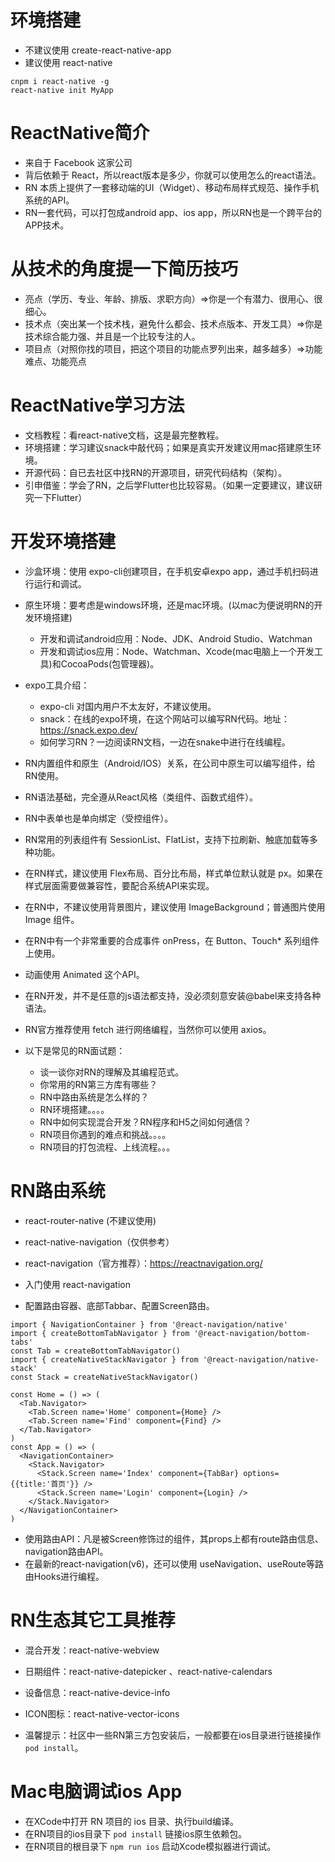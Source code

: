# 环境搭建

- 不建议使用 create-react-native-app
- 建议使用 react-native
```
cnpm i react-native -g
react-native init MyApp
```

# ReactNative简介

- 来自于 Facebook 这家公司
- 背后依赖于 React，所以react版本是多少，你就可以使用怎么的react语法。
- RN 本质上提供了一套移动端的UI（Widget）、移动布局样式规范、操作手机系统的API。
- RN一套代码，可以打包成android app、ios app，所以RN也是一个跨平台的APP技术。

# 从技术的角度提一下简历技巧

- 亮点（学历、专业、年龄、排版、求职方向）=>你是一个有潜力、很用心、很细心。
- 技术点（突出某一个技术栈，避免什么都会、技术点版本、开发工具）=>你是技术综合能力强、并且是一个比较专注的人。
- 项目点（对照你找的项目，把这个项目的功能点罗列出来，越多越多）=>功能难点、功能亮点

# ReactNative学习方法

- 文档教程：看react-native文档，这是最完整教程。
- 环境搭建：学习建议snack中敲代码；如果是真实开发建议用mac搭建原生环境。
- 开源代码：自已去社区中找RN的开源项目，研究代码结构（架构）。
- 引申借鉴：学会了RN，之后学Flutter也比较容易。（如果一定要建议，建议研究一下Flutter）


# 开发环境搭建

- 沙盒环境：使用 expo-cli创建项目，在手机安卓expo app，通过手机扫码进行运行和调试。
- 原生环境：要考虑是windows环境，还是mac环境。(以mac为便说明RN的开发环境搭建)
  - 开发和调试android应用：Node、JDK、Android Studio、Watchman
  - 开发和调试ios应用：Node、Watchman、Xcode(mac电脑上一个开发工具)和CocoaPods(包管理器)。

- expo工具介绍：
  - expo-cli 对国内用户不太友好，不建议使用。
  - snack：在线的expo环境，在这个网站可以编写RN代码。地址：https://snack.expo.dev/
  - 如何学习RN？一边阅读RN文档，一边在snake中进行在线编程。

- RN内置组件和原生（Android/IOS）关系，在公司中原生可以编写组件，给RN使用。
- RN语法基础，完全遵从React风格（类组件、函数式组件）。
- RN中表单也是单向绑定（受控组件）。
- RN常用的列表组件有 SessionList、FlatList，支持下拉刷新、触底加载等多种功能。
- 在RN样式，建议使用 Flex布局、百分比布局，样式单位默认就是 px。如果在样式层面需要做兼容性，要配合系统API来实现。
- 在RN中，不建议使用背景图片，建议使用 ImageBackground；普通图片使用 Image 组件。
- 在RN中有一个非常重要的合成事件 onPress，在 Button、Touch* 系列组件上使用。
- 动画使用 Animated 这个API。
- 在RN开发，并不是任意的js语法都支持，没必须刻意安装@babel来支持各种语法。
- RN官方推荐使用 fetch 进行网络编程，当然你可以使用 axios。
- 以下是常见的RN面试题：
  - 谈一谈你对RN的理解及其编程范式。
  - 你常用的RN第三方库有哪些？
  - RN中路由系统是怎么样的？
  - RN环境搭建。。。。
  - RN中如何实现混合开发？RN程序和H5之间如何通信？
  - RN项目你遇到的难点和挑战。。。。
  - RN项目的打包流程、上线流程。。。

# RN路由系统

- react-router-native (不建议使用)
- react-native-navigation（仅供参考）
- react-navigation（官方推荐）：https://reactnavigation.org/

- 入门使用 react-navigation
- 配置路由容器、底部Tabbar、配置Screen路由。
```
import { NavigationContainer } from '@react-navigation/native'
import { createBottomTabNavigator } from '@react-navigation/bottom-tabs'
const Tab = createBottomTabNavigator()
import { createNativeStackNavigator } from '@react-navigation/native-stack'
const Stack = createNativeStackNavigator()

const Home = () => (
  <Tab.Navigator>
    <Tab.Screen name='Home' component={Home} />
    <Tab.Screen name='Find' component={Find} />
  </Tab.Navigator>
)
const App = () => (
  <NavigationContainer>
    <Stack.Navigator>
      <Stack.Screen name='Index' component={TabBar} options={{title:'首页'}} />
      <Stack.Screen name='Login' component={Login} />
    </Stack.Navigator>
  </NavigationContainer>
)
```
- 使用路由API：凡是被Screen修饰过的组件，其props上都有route路由信息、navigation路由API。
- 在最新的react-navigation(v6)，还可以使用 useNavigation、useRoute等路由Hooks进行编程。

# RN生态其它工具推荐

- 混合开发：react-native-webview
- 日期组件：react-native-datepicker 、react-native-calendars
- 设备信息：react-native-device-info
- ICON图标：react-native-vector-icons

- 温馨提示：社区中一些RN第三方包安装后，一般都要在ios目录进行链接操作`pod install`。

# Mac电脑调试ios App
- 在XCode中打开 RN 项目的 ios 目录、执行build编译。
- 在RN项目的ios目录下 `pod install` 链接ios原生依赖包。
- 在RN项目的根目录下 `npm run ios` 启动Xcode模拟器进行调试。
